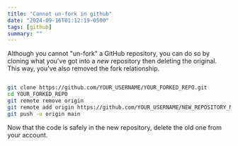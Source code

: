 ```yaml
---
title: "Cannot un-fork in github"
date: "2024-09-16T01:12:19-0500"
tags: [github]
summary: ""
---
```


Although you cannot "un-fork" a GitHub repository, you can do so by cloning what
you've got into a _new_ repository then deleting the original. This way, you've
also removed the fork relationship.

```bash

git clone https://github.com/YOUR_USERNAME/YOUR_FORKED_REPO.git
cd YOUR_FORKED_REPO
git remote remove origin
git remote add origin https://github.com/YOUR_USERNAME/NEW_REPOSITORY_NAME.git
git push -u origin main
```

Now that the code is safely in the new repository, delete the old one from your
account.
